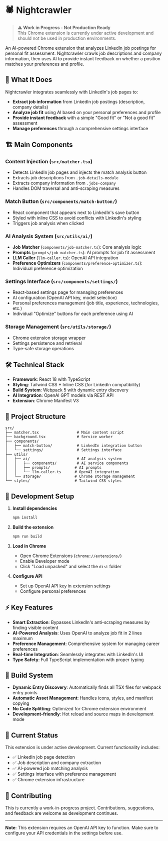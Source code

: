 # 🕷️ Nightcrawler

> **⚠️ Work in Progress - Not Production Ready**  
> This Chrome extension is currently under active development and should not be used in production environments.

An AI-powered Chrome extension that analyzes LinkedIn job postings for personal fit assessment. Nightcrawler crawls job descriptions and company information, then uses AI to provide instant feedback on whether a position matches your preferences and profile.

## 🎯 What It Does

Nightcrawler integrates seamlessly with LinkedIn's job pages to:

- **Extract job information** from LinkedIn job postings (description, company details)
- **Analyze job fit** using AI based on your personal preferences and profile
- **Provide instant feedback** with a simple "Good fit" or "Not a good fit" assessment
- **Manage preferences** through a comprehensive settings interface

## 🏗️ Main Components

### Content Injection (`src/matcher.tsx`)
- Detects LinkedIn job pages and injects the match analysis button
- Extracts job descriptions from `.job-details-module` 
- Extracts company information from `.jobs-company`
- Handles DOM traversal and anti-scraping measures

### Match Button (`src/components/match-button/`)
- React component that appears next to LinkedIn's save button
- Styled with inline CSS to avoid conflicts with LinkedIn's styling
- Triggers job analysis when clicked

### AI Analysis System (`src/utils/ai/`)
- **Job Matcher** (`components/job-matcher.ts`): Core analysis logic
- **Prompts** (`prompts/job-matcher.ts`): AI prompts for job fit assessment
- **LLM Caller** (`llm-caller.ts`): OpenAI API integration
- **Preference Optimizers** (`components/preference-optimizer.ts`): Individual preference optimization

### Settings Interface (`src/components/settings/`)
- React-based settings page for managing preferences
- AI configuration (OpenAI API key, model selection)
- Personal preferences management (job title, experience, technologies, etc.)
- Individual "Optimize" buttons for each preference using AI

### Storage Management (`src/utils/storage/`)
- Chrome extension storage wrapper
- Settings persistence and retrieval
- Type-safe storage operations

## 🛠️ Technical Stack

- **Framework**: React 18 with TypeScript
- **Styling**: Tailwind CSS + Inline CSS (for LinkedIn compatibility)
- **Build System**: Webpack 5 with dynamic entry discovery
- **AI Integration**: OpenAI GPT models via REST API
- **Extension**: Chrome Manifest V3

## 📁 Project Structure

```
src/
├── matcher.tsx                 # Main content script
├── background.tsx              # Service worker
├── components/
│   ├── match-button/           # LinkedIn integration button
│   └── settings/               # Settings interface
├── utils/
│   ├── ai/                     # AI analysis system
│   │   ├── components/         # AI service components
│   │   ├── prompts/           # AI prompts
│   │   └── llm-caller.ts      # OpenAI integration
│   └── storage/               # Chrome storage management
└── styles/                    # Tailwind CSS styles
```

## 🚀 Development Setup

1. **Install dependencies**
   ```bash
   npm install
   ```

2. **Build the extension**
   ```bash
   npm run build
   ```

3. **Load in Chrome**
   - Open Chrome Extensions (`chrome://extensions/`)
   - Enable Developer mode
   - Click "Load unpacked" and select the `dist` folder

4. **Configure API**
   - Set up OpenAI API key in extension settings
   - Configure personal preferences

## ⚡ Key Features

- **Smart Extraction**: Bypasses LinkedIn's anti-scraping measures by finding visible content
- **AI-Powered Analysis**: Uses OpenAI to analyze job fit in 2 lines maximum
- **Preference Management**: Comprehensive system for managing career preferences
- **Real-time Integration**: Seamlessly integrates with LinkedIn's UI
- **Type Safety**: Full TypeScript implementation with proper typing

## 🔧 Build System

- **Dynamic Entry Discovery**: Automatically finds all TSX files for webpack entry points
- **Automatic Asset Management**: Handles icons, styles, and manifest copying
- **No Code Splitting**: Optimized for Chrome extension environment
- **Development-friendly**: Hot reload and source maps in development mode

## 📝 Current Status

This extension is under active development. Current functionality includes:

- ✅ LinkedIn job page detection
- ✅ Job description and company extraction  
- ✅ AI-powered job matching analysis
- ✅ Settings interface with preference management
- ✅ Chrome extension infrastructure

## 🤝 Contributing

This is currently a work-in-progress project. Contributions, suggestions, and feedback are welcome as development continues.

---

**Note**: This extension requires an OpenAI API key to function. Make sure to configure your API credentials in the settings before use.